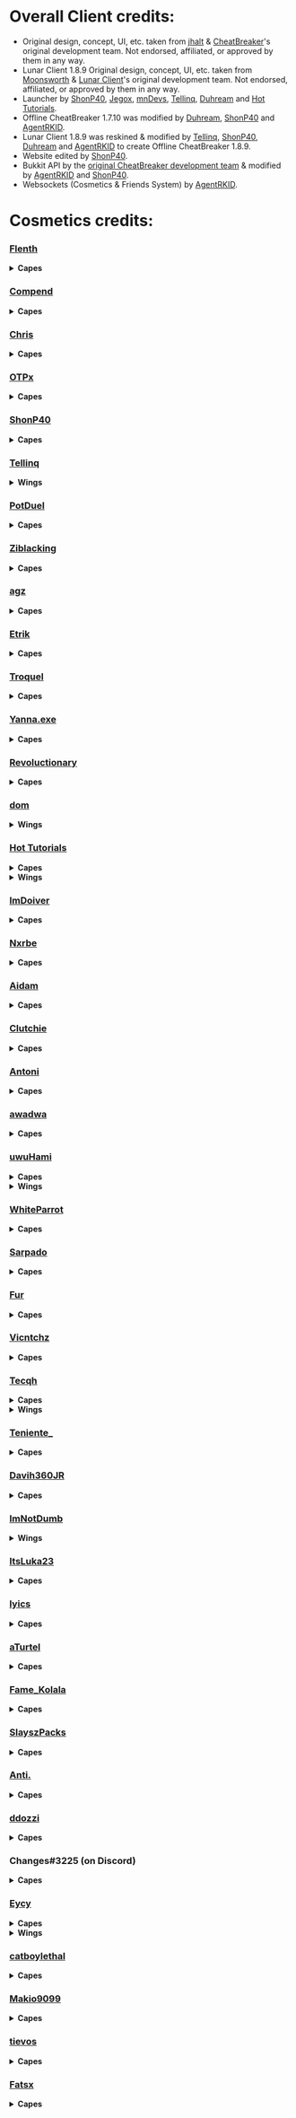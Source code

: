 # Overall Client credits:

- Original design, concept, UI, etc. taken from [jhalt](https://github.com/jhalt) & [CheatBreaker](https://github.com/CheatBreaker)'s original development team. Not endorsed, affiliated, or approved by them in any way.
- Lunar Client 1.8.9 Original design, concept, UI, etc. taken from [Moonsworth](https://github.com/Moonsworth) & [Lunar Client](https://github.com/LunarClient)'s original development team. Not endorsed, affiliated, or approved by them in any way.
- Launcher by [ShonP40](https://github.com/ShonP40), [Jegox](https://github.com/JegoxMC), [mnDevs](https://github.com/mn-Devs), [Tellinq](https://github.com/Tellinq), [Duhream](https://github.com/Duhream) and [Hot Tutorials](https://github.com/Hot-Tutorials).
- Offline CheatBreaker 1.7.10 was modified by [Duhream](https://github.com/Duhream), [ShonP40](https://github.com/ShonP40) and [AgentRKID](https://github.com/AgentRKID).
- Lunar Client 1.8.9 was reskined & modified by [Tellinq](https://github.com/Tellinq), [ShonP40](https://github.com/ShonP40), [Duhream](https://github.com/Duhream) and [AgentRKID](https://github.com/AgentRKID) to create Offline CheatBreaker 1.8.9.
- Website edited by [ShonP40](https://github.com/ShonP40).
- Bukkit API by the [original CheatBreaker development team](https://github.com/CheatBreaker/CheatBreakerAPI) & modified by [AgentRKID](https://github.com/AgentRKID) and [ShonP40](https://github.com/ShonP40).
- Websockets (Cosmetics & Friends System) by [AgentRKID](https://github.com/AgentRKID).


# Cosmetics credits:

### [Flenth](https://namemc.com/profile/453f636f-33f4-4f52-936f-ef9839ef255e)
<details>
  <summary><b>Capes</b></summary>

  - [CB Solid White](https://offlinecheatbreaker.com/Cosmetics/Normal/Capes/CB%20Solid%20White.png)
  - [CB Solid Red](https://offlinecheatbreaker.com/Cosmetics/Normal/Capes/CB%20Solid%20Red.png)
  - [CB Landscape](https://offlinecheatbreaker.com/Cosmetics/Normal/Capes/CB%20Landscape.png)
</details>

### [Compend](https://namemc.com/profile/f3bbb81f-7b3b-410b-aeee-62a957ce388c)
<details>
  <summary><b>Capes</b></summary>

  - [CB Winter](https://offlinecheatbreaker.com/Cosmetics/Normal/Capes/CB%20Winter.png)
  - [Candy Stick](https://offlinecheatbreaker.com/Cosmetics/Normal/Capes/Candy%20Stick.png)
</details>

### [Chris](https://namemc.com/profile/b2b646c6-fc3d-49c0-a5fb-2ebbe40d5632)
<details>
  <summary><b>Capes</b></summary>

  - [Starry Night](https://offlinecheatbreaker.com/Cosmetics/Normal/Capes/Starry%20Night.png)
</details>

### [OTPx](https://namemc.com/profile/1f25527a-7582-4a54-a195-53468c9272df)
<details>
  <summary><b>Capes</b></summary>
  
  - [CB Green](https://offlinecheatbreaker.com/Cosmetics/Normal/Capes/CB%20Green.png)
  - [CB Blue](https://offlinecheatbreaker.com/Cosmetics/Normal/Capes/CB%20Blue.png)
  - [CB Orange](https://offlinecheatbreaker.com/Cosmetics/Normal/Capes/CB%20Orange.png)
  - [CB Pink](https://offlinecheatbreaker.com/Cosmetics/Normal/Capes/CB%20Pink.png)
  - [CB Purple](https://offlinecheatbreaker.com/Cosmetics/Normal/Capes/CB%20Purple.png)
  - [CB Red](https://offlinecheatbreaker.com/Cosmetics/Normal/Capes/CB%20Red.png)
  - [CB Teal](https://offlinecheatbreaker.com/Cosmetics/Normal/Capes/CB%20Teal.png)
  - [CB Yellow](https://offlinecheatbreaker.com/Cosmetics/Normal/Capes/CB%20Yellow.png)
</details>

### [ShonP40](https://namemc.com/profile/fa1b7abc-c7b6-41df-b586-16f84257cfeb)
<details>
  <summary><b>Capes</b></summary>
  
  - [GoldenPvP Forest](https://offlinecheatbreaker.com/Cosmetics/Server/Capes/GoldenPvP%20Forest.png)
  - [GoldenPvP Sea](https://offlinecheatbreaker.com/Cosmetics/Server/Capes/GoldenPvP%20Sea.png)
  - [MineHQ White](https://offlinecheatbreaker.com/Cosmetics/Server/Capes/MineHQ%20White.png)
  - [MineHQ Black](https://offlinecheatbreaker.com/Cosmetics/Server/Capes/MineHQ%20Black.png)
</details>

### [Tellinq](https://namemc.com/profile/d8f72541-823d-4ded-9f7f-b67fdb34f43c)
<details>
  <summary><b>Wings</b></summary>
  
  - [Ice](https://offlinecheatbreaker.com/Cosmetics/Normal/Wings/Ice.png)
</details>

### [PotDuel](https://namemc.com/profile/48b4f4ef-63f5-4b4f-a640-4b43ef17fdbc)
<details>
  <summary><b>Capes</b></summary>
  
  - [YouTube Famous](https://offlinecheatbreaker.com/Cosmetics/Media/Capes/YouTube%20Famous.png)
</details>

### [Ziblacking](https://namemc.com/profile/c9261893-09c8-46d3-afe4-e3cdf49f0bfc)
<details>
  <summary><b>Capes</b></summary>
  
  - [Ziblacking](https://offlinecheatbreaker.com/Cosmetics/Media/Capes/Ziblacking.png)
</details>

### [agz](https://namemc.com/profile/162b680e-51e0-431c-b950-f13202d107ff)
<details>
  <summary><b>Capes</b></summary>
 
  - [Potion](https://offlinecheatbreaker.com/Cosmetics/Normal/Capes/Potion.png)
  - [Soup](https://offlinecheatbreaker.com/Cosmetics/Normal/Capes/Soup.png)
  - [Snowball](https://offlinecheatbreaker.com/Cosmetics/Normal/Capes/Snowball.png)
  - [Sword](https://offlinecheatbreaker.com/Cosmetics/Normal/Capes/Sword.png)
</details>

### [Etrik](https://namemc.com/profile/9c88855c-b6e8-48bb-a12a-9b1c15c38a69)
<details>
  <summary><b>Capes</b></summary>
 
  - [Rose](https://offlinecheatbreaker.com/Cosmetics/Normal/Capes/Rose.png)
  - [CB Pixels](https://offlinecheatbreaker.com/Cosmetics/Normal/Capes/CB%20Pixels.png)
  - [Crown](https://offlinecheatbreaker.com/Cosmetics/Normal/Capes/Crown.png)
  - [Sunset](https://offlinecheatbreaker.com/Cosmetics/Normal/Capes/Sunset.png)
  - [Lapis](https://offlinecheatbreaker.com/Cosmetics/Normal/Capes/Lapis.png)
  - [Redstone](https://offlinecheatbreaker.com/Cosmetics/Normal/Capes/Redstone.png)
  - [Totem](https://offlinecheatbreaker.com/Cosmetics/Normal/Capes/Totem.png)
  - [Wither](https://offlinecheatbreaker.com/Cosmetics/Normal/Capes/Wither.png)
</details>

### [Troquel](https://namemc.com/profile/e06d47ff-7df8-46ad-8e2e-bd53dd0b1f5d)
<details>
  <summary><b>Capes</b></summary>
 
  - [CB Lines](https://offlinecheatbreaker.com/Cosmetics/Normal/Capes/CB%20Lines.png)
</details>

### [Yanna.exe](https://namemc.com/profile/324d4628-c8c8-49ac-8c71-617f532f7111)
<details>
  <summary><b>Capes</b></summary>
 
  - [CB Waves](https://offlinecheatbreaker.com/Cosmetics/Normal/Capes/CB%20Waves.png)
  - [Magma Cream](https://offlinecheatbreaker.com/Cosmetics/Normal/Capes/Magma%20Cream.png)
  - [Diamond](https://offlinecheatbreaker.com/Cosmetics/Normal/Capes/Diamond.png)
  - [Emerald](https://offlinecheatbreaker.com/Cosmetics/Normal/Capes/Emerald.png)
  - [Gold Ingot](https://offlinecheatbreaker.com/Cosmetics/Normal/Capes/Gold%20Ingot.png)
  - [Iron Ingot](https://offlinecheatbreaker.com/Cosmetics/Normal/Capes/Iron%20Ingot.png)
</details>

### [Revoluctionary](https://namemc.com/profile/688b61e3-a059-4cc1-b045-d106d1236e3d)
<details>
  <summary><b>Capes</b></summary>
 
  - [Nitro Booster](https://offlinecheatbreaker.com/Cosmetics/Nitro/Capes/Nitro%20Booster.png)
</details>

### [dom](https://namemc.com/profile/aac324a7-6d87-4e3d-b3ea-e1076d63e1b8)
<details>
  <summary><b>Wings</b></summary>
 
  - [Galaxy](https://offlinecheatbreaker.com/Cosmetics/Normal/Wings/Galaxy.png)
  - [Ghost](https://offlinecheatbreaker.com/Cosmetics/Normal/Wings/Ghost.png)
</details>

### [Hot Tutorials](https://namemc.com/profile/f247be7c-5b82-41c6-9148-793ded77e71f)
<details>
  <summary><b>Capes</b></summary>
 
  - [Prismatic CB](https://offlinecheatbreaker.com/Cosmetics/Normal/Capes/Prismatic%20CB.png)
</details>
<details>
  <summary><b>Wings</b></summary>
 
  - [Prismatic](https://offlinecheatbreaker.com/Cosmetics/Normal/Wings/Prismatic.png)
</details>

### [ImDoiver](https://namemc.com/profile/ef042ecb-8c1a-4955-bbb4-69bb074963d6)
<details>
  <summary><b>Capes</b></summary>
 
  - [Offline CheatBreaker](https://offlinecheatbreaker.com/Cosmetics/Normal/Capes/Offline%20CheatBreaker.png)
  - [CB Nitro](https://offlinecheatbreaker.com/Cosmetics/Nitro/Capes/CB%20Nitro.png)
</details>

### [Nxrbe](https://namemc.com/profile/af18555d-4a84-444f-89f8-fbf8f1c19332)
<details>
  <summary><b>Capes</b></summary>
 
  - [Holidays Tree](https://offlinecheatbreaker.com/Cosmetics/Normal/Capes/Holidays%20Tree.png)
  - [CB Gold](https://offlinecheatbreaker.com/Cosmetics/Special/Capes/CB%20Gold.png)
  - [Ruby](https://offlinecheatbreaker.com/Cosmetics/Normal/Capes/Ruby.png)
  - [Golden Apple](https://offlinecheatbreaker.com/Cosmetics/Normal/Capes/Golden%20Apple.png)
  - [CB No Connection](https://offlinecheatbreaker.com/Cosmetics/Normal/Capes/CB%20No%20Connection.png)
</details>

### [Aidam](https://namemc.com/profile/11c950fd-2b6d-469e-9298-2494be1c18cc)
<details>
  <summary><b>Capes</b></summary>
 
  - [Half a Heart](https://offlinecheatbreaker.com/Cosmetics/Normal/Capes/Half%20a%20Heart.png)
</details>

### [Clutchie](https://namemc.com/profile/febcff13-ae81-4863-953e-0f67ff4b72c6)
<details>
  <summary><b>Capes</b></summary>
 
  - [Panda](https://offlinecheatbreaker.com/Cosmetics/Normal/Capes/Panda.png)
</details>

### [Antoni](https://namemc.com/profile/105aeb47-b1c9-4fec-989c-ad70726c8e52)
<details>
  <summary><b>Capes</b></summary>
  
  - [CheatBreaker](https://offlinecheatbreaker.com/Cosmetics/Normal/Capes/CheatBreaker.png)
</details>

### [awadwa](https://namemc.com/profile/21812c2d-810a-4f0d-a142-26bce2b43beb)
<details>
  <summary><b>Capes</b></summary>
  
  - [CB Chroma](https://offlinecheatbreaker.com/Cosmetics/Normal/Capes/CB%20Chroma.png)
  - [Mushroom](https://offlinecheatbreaker.com/Cosmetics/Normal/Capes/Mushroom.png)
</details>

### [uwuHami](https://namemc.com/profile/7a8d9b44-d16b-4778-8129-4f564145dc73)
<details>
  <summary><b>Capes</b></summary>
  
  - [OG CB Vampire](https://offlinecheatbreaker.com/Cosmetics/Normal/Capes/OG%20CB%20Vampire.png)
  - [OG CB Vampire Outline](https://offlinecheatbreaker.com/Cosmetics/Normal/Capes/OG%20CB%20Vampire%20Outline.png)
  - [OG CB Blue](https://offlinecheatbreaker.com/Cosmetics/Normal/Capes/OG%20CB%20Blue.png)
  - [OG CB Blue Outline](https://offlinecheatbreaker.com/Cosmetics/Normal/Capes/OG%20CB%20Blue%20Outline.png)
  - [OG CB Green](https://offlinecheatbreaker.com/Cosmetics/Normal/Capes/OG%20CB%20Green.png)
  - [OG CB Green Outline](https://offlinecheatbreaker.com/Cosmetics/Normal/Capes/OG%20CB%20Green%20Outline.png)
  - [OG CB Red](https://offlinecheatbreaker.com/Cosmetics/Normal/Capes/OG%20CB%20Red.png)
  - [OG CB Red Outline](https://offlinecheatbreaker.com/Cosmetics/Normal/Capes/OG%20CB%20Red%20Outline.png)
  - [CB Vampire](https://offlinecheatbreaker.com/Cosmetics/Normal/Capes/CB%20Vampire.png)
  - [Pitch Black CB](https://offlinecheatbreaker.com/Cosmetics/Normal/Capes/Pitch%20Black%20CB.png)
  - [Foggy Red CB](https://offlinecheatbreaker.com/Cosmetics/Normal/Capes/Foggy%20Red%20CB.png)
</details>
<details>
  <summary><b>Wings</b></summary>
  
  - [Dark Red](https://offlinecheatbreaker.com/Cosmetics/Normal/Wings/Dark%20Red.png)
  - [Buttefly Red](https://offlinecheatbreaker.com/Cosmetics/Normal/Wings/Butterfly%20Red.png)
  - [Glowing Red](https://offlinecheatbreaker.com/Cosmetics/Normal/Wings/Glowing%20Red.png)
  - [Red Outline](https://offlinecheatbreaker.com/Cosmetics/Normal/Wings/Red%20Outline.png)
  - [Red and White](https://offlinecheatbreaker.com/Cosmetics/Normal/Wings/Red%20and%20White.png)
  - [White Outline](https://offlinecheatbreaker.com/Cosmetics/Normal/Wings/White%20Outline.png)
  - [Black Outline](https://offlinecheatbreaker.com/Cosmetics/Normal/Wings/Black%20Outline.png)
  - [Rainbow Outline](https://offlinecheatbreaker.com/Cosmetics/Normal/Wings/Rainbow%20Outline.png)
  - [Vampire](https://offlinecheatbreaker.com/Cosmetics/Normal/Wings/Vampire.png)
  - [Blue and White](https://offlinecheatbreaker.com/Cosmetics/Normal/Wings/Blue%20and%20White.png)
  - [Blue Galaxy](https://offlinecheatbreaker.com/Cosmetics/Normal/Wings/Blue%20Galaxy.png)
  - [Blue Hearts](https://offlinecheatbreaker.com/Cosmetics/Normal/Wings/Blue%20Hearts.png)
  - [Bone Green](https://offlinecheatbreaker.com/Cosmetics/Normal/Wings/Bone%20Green.png)
  - [Bone Light Green](https://offlinecheatbreaker.com/Cosmetics/Normal/Wings/Bone%20Light%20Green.png)
  - [Bone Purple](https://offlinecheatbreaker.com/Cosmetics/Normal/Wings/Bone%20Purple.png)
  - [Bone Red](https://offlinecheatbreaker.com/Cosmetics/Normal/Wings/Bone%20Red.png)
  - [Butterfly Green](https://offlinecheatbreaker.com/Cosmetics/Normal/Wings/Butterfly%20Green.png)
  - [Butterfly Light Red](https://offlinecheatbreaker.com/Cosmetics/Normal/Wings/Butterfly%20Light%20Red.png)
  - [Butterfly Purple](https://offlinecheatbreaker.com/Cosmetics/Normal/Wings/Butterfly%20Purple.png)
  - [Camo Green](https://offlinecheatbreaker.com/Cosmetics/Normal/Wings/Camo%20Green.png)
  - [Cloudy Black](https://offlinecheatbreaker.com/Cosmetics/Normal/Wings/Cloudy%20Black.png)
  - [Cloudy Blue](https://offlinecheatbreaker.com/Cosmetics/Normal/Wings/Cloudy%20Blue.png)
  - [Cloudy Green](https://offlinecheatbreaker.com/Cosmetics/Normal/Wings/Cloudy%20Green.png)
  - [Cloudy Orange](https://offlinecheatbreaker.com/Cosmetics/Normal/Wings/Cloudy%20Orange.png)
  - [Cloudy Purple](https://offlinecheatbreaker.com/Cosmetics/Normal/Wings/Cloudy%20Purple.png)
  - [Cloudy Red](https://offlinecheatbreaker.com/Cosmetics/Normal/Wings/Cloudy%20Red.png)
  - [Cloudy White](https://offlinecheatbreaker.com/Cosmetics/Normal/Wings/Cloudy%20White.png)
  - [Cloudy Yellow](https://offlinecheatbreaker.com/Cosmetics/Normal/Wings/Cloudy%20Yellow.png)
  - [Dark Blue Outline](https://offlinecheatbreaker.com/Cosmetics/Normal/Wings/Dark%20Blue%20Outline.png)
  - [Dark Camo Green Outline](https://offlinecheatbreaker.com/Cosmetics/Normal/Wings/Dark%20Camo%20Green%20Outline.png)
  - [Dark Purple](https://offlinecheatbreaker.com/Cosmetics/Normal/Wings/Dark%20Purple.png)
  - [Dim Blue](https://offlinecheatbreaker.com/Cosmetics/Normal/Wings/Dim%20Blue.png)
  - [Fiery Green](https://offlinecheatbreaker.com/Cosmetics/Normal/Wings/Fiery%20Green.png)
  - [Fiery Red](https://offlinecheatbreaker.com/Cosmetics/Normal/Wings/Fiery%20Red.png)
  - [Glowing Blue](https://offlinecheatbreaker.com/Cosmetics/Normal/Wings/Glowing%20Blue.png)
  - [Glowing Green Outline](https://offlinecheatbreaker.com/Cosmetics/Normal/Wings/Glowing%20Green%20Outline.png)
  - [Glowing Green](https://offlinecheatbreaker.com/Cosmetics/Normal/Wings/Glowing%20Green.png)
  - [Glowing Red Outline](https://offlinecheatbreaker.com/Cosmetics/Normal/Wings/Glowing%20Red%20Outline.png)
  - [Green and White](https://offlinecheatbreaker.com/Cosmetics/Normal/Wings/Green%20and%20White.png)
  - [Green Galaxy](https://offlinecheatbreaker.com/Cosmetics/Normal/Wings/Green%20Galaxy.png)
  - [Green Hearts](https://offlinecheatbreaker.com/Cosmetics/Normal/Wings/Green%20Hearts.png)
  - [Ice Spikes](https://offlinecheatbreaker.com/Cosmetics/Normal/Wings/Ice%20Spikes.png)
  - [Large Pixelated Blue Hearts](https://offlinecheatbreaker.com/Cosmetics/Normal/Wings/Large%20Pixelated%20Blue%20Hearts.png)
  - [Large Pixelated Pink Hearts](https://offlinecheatbreaker.com/Cosmetics/Normal/Wings/Large%20Pixelated%20Pink%20Hearts.png)
  - [Light Blue Outline](https://offlinecheatbreaker.com/Cosmetics/Normal/Wings/Light%20Blue%20Outline.png)
  - [Light Green Outline](https://offlinecheatbreaker.com/Cosmetics/Normal/Wings/Light%20Green%20Outline.png)
  - [Light Red Outline](https://offlinecheatbreaker.com/Cosmetics/Normal/Wings/Light%20Red%20Outline.png)
  - [Pink Hearts](https://offlinecheatbreaker.com/Cosmetics/Normal/Wings/Pink%20Hearts.png)
  - [Pixelated Blue Hearts](https://offlinecheatbreaker.com/Cosmetics/Normal/Wings/Pixelated%20Blue%20Hearts.png)
  - [Pixelated Green Hearts](https://offlinecheatbreaker.com/Cosmetics/Normal/Wings/Pixelated%20Green%20Hearts.png)
  - [Pixelated Red Hearts](https://offlinecheatbreaker.com/Cosmetics/Normal/Wings/Pixelated%20Red%20Hearts.png)
  - [Red Galaxy](https://offlinecheatbreaker.com/Cosmetics/Normal/Wings/Red%20Galaxy.png)
  - [Snowflake Ice](https://offlinecheatbreaker.com/Cosmetics/Normal/Wings/SnowFlake%20Ice.png)
  - [Cloudy Grey](https://offlinecheatbreaker.com/Cosmetics/Normal/Wings/Cloudy%20Grey.png)
  - [Cloudy Dim Red](https://offlinecheatbreaker.com/Cosmetics/Normal/Wings/Cloudy%20Dim%20Red.png)
  - [Bone Grey](https://offlinecheatbreaker.com/Cosmetics/Normal/Wings/Bone%20Grey.png)
  - [Bone Blue](https://offlinecheatbreaker.com/Cosmetics/Normal/Wings/Bone%20Blue.png)
  - [Red Hearts](https://offlinecheatbreaker.com/Cosmetics/Normal/Wings/Red%20Hearts.png)
  - [Dark Blue Galaxy](https://offlinecheatbreaker.com/Cosmetics/Normal/Wings/Dark%20Blue%20Galaxy.png)
  - [Light Green Galaxy](https://offlinecheatbreaker.com/Cosmetics/Normal/Wings/Light%20Green%20Galaxy.png)
  - [Orange Galaxy](https://offlinecheatbreaker.com/Cosmetics/Normal/Wings/Orange%20Galaxy.png)
  - [Pink Galaxy](https://offlinecheatbreaker.com/Cosmetics/Normal/Wings/Pink%20Galaxy.png)
  - [Purple Galaxy](https://offlinecheatbreaker.com/Cosmetics/Normal/Wings/Purple%20Galaxy.png)
  - [Dark Red Galaxy](https://offlinecheatbreaker.com/Cosmetics/Normal/Wings/Dark%20Red%20Galaxy.png)
  - [Yellow Galaxy](https://offlinecheatbreaker.com/Cosmetics/Normal/Wings/Yellow%20Galaxy.png)
  - [Blood](https://offlinecheatbreaker.com/Cosmetics/Normal/Wings/Blood.png)
  - [Blue Stripes](https://offlinecheatbreaker.com/Cosmetics/Normal/Wings/Blue%20Stripes.png)
  - [Cyan Stripes](https://offlinecheatbreaker.com/Cosmetics/Normal/Wings/Cyan%20Stripes.png)
  - [Dim Blue Stripes](https://offlinecheatbreaker.com/Cosmetics/Normal/Wings/Dim%20Blue%20Stripes.png)
  - [Dim Cyan Stripes](https://offlinecheatbreaker.com/Cosmetics/Normal/Wings/Dim%20Cyan%20Stripes.png)
  - [Dim Green Stripes](https://offlinecheatbreaker.com/Cosmetics/Normal/Wings/Dim%20Green%20Stripes.png)
  - [Dim Red Stripes](https://offlinecheatbreaker.com/Cosmetics/Normal/Wings/Dim%20Red%20Stripes.png)
  - [Glowing Red Stripes](https://offlinecheatbreaker.com/Cosmetics/Normal/Wings/Glowing%20Red%20Stripes.png)
  - [Green Stripes](https://offlinecheatbreaker.com/Cosmetics/Normal/Wings/Green%20Stripes.png)
  - [Light Magenta Stripes](https://offlinecheatbreaker.com/Cosmetics/Normal/Wings/Light%20Magenta%20Stripes.png)
  - [Lime Stripes](https://offlinecheatbreaker.com/Cosmetics/Normal/Wings/Lime%20Stripes.png)
  - [Magenta Stripes](https://offlinecheatbreaker.com/Cosmetics/Normal/Wings/Magenta%20Stripes.png)
  - [Orange Stripes](https://offlinecheatbreaker.com/Cosmetics/Normal/Wings/Orange%20Stripes.png)
  - [Purple Stripes](https://offlinecheatbreaker.com/Cosmetics/Normal/Wings/Purple%20Stripes.png)
  - [Red Stripes](https://offlinecheatbreaker.com/Cosmetics/Normal/Wings/Red%20Stripes.png)
  - [Yellow Stripes](https://offlinecheatbreaker.com/Cosmetics/Normal/Wings/Yellow%20Stripes.png)
  - [Nitro Booster](https://offlinecheatbreaker.com/Cosmetics/Nitro/Wings/Nitro%20Booster.png)
  - [Dark Nitro Booster](https://offlinecheatbreaker.com/Cosmetics/Nitro/Wings/Dark%20Nitro%20Booster.png)
  - [Bone Dark Red](https://offlinecheatbreaker.com/Cosmetics/Normal/Wings/Bone%20Dark%20Red.png)
  - [Dark Blood](https://offlinecheatbreaker.com/Cosmetics/Normal/Wings/Dark%20Blood.png)
  - [Void](https://offlinecheatbreaker.com/Cosmetics/Normal/Wings/Void.png)
  - [Butterfly Pink Gradient](https://offlinecheatbreaker.com/Cosmetics/Normal/Wings/Butterfly%20Pink%20Gradient.png)
  - [Butterfly Purple Gradient](https://offlinecheatbreaker.com/Cosmetics/Normal/Wings/Butterfly%20Purple%20Gradient.png)
  - [Ziblacking](https://offlinecheatbreaker.com/Cosmetics/Media/Wings/Ziblacking.png)
</details>

### [WhiteParrot](https://namemc.com/profile/83c98721-6c66-438e-bf3c-2e1d0dd6d469)
<details>
  <summary><b>Capes</b></summary>
  
  - [CB Chroma Outline](https://offlinecheatbreaker.com/Cosmetics/Normal/Capes/CB%20Chroma%20Outline.png)
</details>

### [Sarpado](https://namemc.com/profile/8c908393-8df5-4501-9a85-c77a8f4ba17c)
<details>
  <summary><b>Capes</b></summary>
  
  - [CB Droplets](https://offlinecheatbreaker.com/Cosmetics/Normal/Capes/CB%20Droplets.png)
  - [CB Supernova](https://offlinecheatbreaker.com/Cosmetics/Normal/Capes/CB%20Supernova.png)
  - [CB Tokyo](https://offlinecheatbreaker.com/Cosmetics/Normal/Capes/CB%20Tokyo.png)
</details>

### [Fur](https://namemc.com/profile/0de5085e-b3e8-4a04-a3cb-5f2268b20529)
<details>
  <summary><b>Capes</b></summary>
  
  - [Polar Bear](https://offlinecheatbreaker.com/Cosmetics/Normal/Capes/Polar%20Bear.png)
</details>

### [Vicntchz](https://namemc.com/profile/65bc1d89-09f1-4a93-8cd2-8b3b2dcf3f8a)
<details>
  <summary><b>Capes</b></summary>
  
  - [CB Sea](https://offlinecheatbreaker.com/Cosmetics/Normal/Capes/CB%20Sea.png)
  - [CB Rainbow](https://offlinecheatbreaker.com/Cosmetics/Normal/Capes/CB%20Rainbow.png)
</details>

### [Tecqh](https://namemc.com/profile/ad24301d-6916-4404-99d4-ac7c99692d86)
<details>
  <summary><b>Capes</b></summary>
  
  - [CB White Purple City](https://offlinecheatbreaker.com/Cosmetics/Normal/Capes/CB%20White%20Purple%20City.png)
  - [CB Black Purple City](https://offlinecheatbreaker.com/Cosmetics/Normal/Capes/CB%20Black%20Purple%20City.png)
  - [CB Red Purple City](https://offlinecheatbreaker.com/Cosmetics/Normal/Capes/CB%20Red%20Purple%20City.png)
  - [CB Orange Purple City](https://offlinecheatbreaker.com/Cosmetics/Normal/Capes/CB%20Orange%20Purple%20City.png)
</details>
<details>
  <summary><b>Wings</b></summary>
  
  - [Cyan Galaxy](https://offlinecheatbreaker.com/Cosmetics/Normal/Wings/Cyan%20Galaxy.png)
  - [Grey Stripes](https://offlinecheatbreaker.com/Cosmetics/Normal/Wings/Grey%20Stripes.png)
  - [Light Blue Stripes](https://offlinecheatbreaker.com/Cosmetics/Normal/Wings/Light%20Blue%20Stripes.png)
  - [Light Cyan Stripes](https://offlinecheatbreaker.com/Cosmetics/Normal/Wings/Light%20Cyan%20Stripes.png)
  - [Light Green Stripes](https://offlinecheatbreaker.com/Cosmetics/Normal/Wings/Light%20Green%20Stripes.png)
  - [Light Purple Stripes](https://offlinecheatbreaker.com/Cosmetics/Normal/Wings/Light%20Purple%20Stripes.png)
  - [Light Red Stripes](https://offlinecheatbreaker.com/Cosmetics/Normal/Wings/Light%20Red%20Stripes.png)
  - [Light Yellow Stripes](https://offlinecheatbreaker.com/Cosmetics/Normal/Wings/Light%20Yellow%20Stripes.png)
  - [Pink Stripes](https://offlinecheatbreaker.com/Cosmetics/Normal/Wings/Pink%20Stripes.png)
</details>

### [Teniente_](https://namemc.com/profile/de4d63fc-11e4-468a-91ed-c2b099a42b05)
<details>
  <summary><b>Capes</b></summary>
  
  - [CB Blue Galaxy](https://offlinecheatbreaker.com/Cosmetics/Normal/Capes/CB%20Blue%20Galaxy.png)
  - [CB Grey Galaxy](https://offlinecheatbreaker.com/Cosmetics/Normal/Capes/CB%20Grey%20Galaxy.png)
  - [CB Yellow Galaxy](https://offlinecheatbreaker.com/Cosmetics/Normal/Capes/CB%20Yellow%20Galaxy.png)
  - [CB Cyan Galaxy](https://offlinecheatbreaker.com/Cosmetics/Normal/Capes/CB%20Cyan%20Galaxy.png)
  - [CB Purple Galaxy](https://offlinecheatbreaker.com/Cosmetics/Normal/Capes/CB%20Purple%20Galaxy.png)
  - [CB Night](https://offlinecheatbreaker.com/Cosmetics/Normal/Capes/CB%20Night.png)
</details>

### [Davih360JR](https://namemc.com/profile/71cf844d-530d-475a-ae8a-923d4b930fce)
<details>
  <summary><b>Capes</b></summary>
  
  - [CB Solid Black](https://offlinecheatbreaker.com/Cosmetics/Normal/Capes/CB%20Solid%20Black.png)
</details>

### [ImNotDumb](https://namemc.com/profile/8cb7dccf-bf29-41a4-806a-4ae512827cb1)
<details>
  <summary><b>Wings</b></summary>
  
  - [Cheese](https://offlinecheatbreaker.com/Cosmetics/Normal/Wings/Cheese.png)
</details>

### [ItsLuka23](https://namemc.com/profile/0e6a35af-b875-47f9-a9dd-dbd7f6571854)
<details>
  <summary><b>Capes</b></summary>
  
  - [Foggy Blue CB](https://offlinecheatbreaker.com/Cosmetics/Normal/Capes/Foggy%20Blue%20CB.png)
</details>

### [lyics](https://namemc.com/profile/b8ec159a-fa40-471e-bf22-4474cbca05a4)
<details>
  <summary><b>Capes</b></summary>
  
  - [CB Sky](https://offlinecheatbreaker.com/Cosmetics/Normal/Capes/CB%20Sky.png)
  - [CB Cherry Tree](https://offlinecheatbreaker.com/Cosmetics/Normal/Capes/CB%20Cherry%20Tree.png)
  - [CB Lights](https://offlinecheatbreaker.com/Cosmetics/Normal/Capes/CB%20Lights.png)
</details>

### [aTurtel](https://namemc.com/profile/a1f8b1ce-bb29-4e61-a77f-0e2c64188468)
<details>
  <summary><b>Capes</b></summary>
  
  - [Turtle](https://offlinecheatbreaker.com/Cosmetics/Normal/Capes/Turtle.png)
  - [Shield](https://offlinecheatbreaker.com/Cosmetics/Normal/Capes/Shield.png)
</details>

### [Fame_Kolala](https://namemc.com/profile/99a11fae-2d7e-42ed-b646-85cbfd3b1696)
<details>
  <summary><b>Capes</b></summary>
  
  - [Netherite](https://offlinecheatbreaker.com/Cosmetics/Normal/Capes/Netherite.png)
</details>

### [SlayszPacks](https://namemc.com/profile/21a28ad4-a13e-4c23-be22-08a6ecd3ca55)
<details>
  <summary><b>Capes</b></summary>
  
  - [Blue Turtle](https://offlinecheatbreaker.com/Cosmetics/Normal/Capes/Blue%20Turtle.png)
</details>

### [Anti.](https://namemc.com/profile/77e00f19-fc65-4581-be7e-7c8d8dd98731)
<details>
  <summary><b>Capes</b></summary>
  
  - [CB Enderman](https://offlinecheatbreaker.com/Cosmetics/Normal/Capes/CB%20Enderman.png)
</details>

### [ddozzi](https://namemc.com/profile/dc4383ed-3258-4de6-ad9c-fabc7d1086c3)
<details>
  <summary><b>Capes</b></summary>
  
  - [CB 8Bit City](https://offlinecheatbreaker.com/Cosmetics/Normal/Capes/CB%208Bit%20City.png)
  - [CB 8Bit Mountains](https://offlinecheatbreaker.com/Cosmetics/Normal/Capes/CB%208Bit%20Mountains.png)
  - [Futuristic CB](https://offlinecheatbreaker.com/Cosmetics/Normal/Capes/Futuristic%20CB.png)
</details>

### Changes#3225 (on Discord)
<details>
  <summary><b>Capes</b></summary>
  
  - [CB Red Sky](https://offlinecheatbreaker.com/Cosmetics/Normal/Capes/CB%20Red%20Sky.png)
  - [Wild CB](https://offlinecheatbreaker.com/Cosmetics/Normal/Capes/Wild%20CB.png)
  - [CB Spruce](https://offlinecheatbreaker.com/Cosmetics/Normal/Capes/CB%20Spruce.png)
</details>

### [Eycy](https://namemc.com/profile/52c1d41b-63b5-4777-b0a8-c14a7f360431)
<details>
  <summary><b>Capes</b></summary>
  
  - [Bee](https://offlinecheatbreaker.com/Cosmetics/Normal/Capes/Bee.png)
  - [Flower Golem](https://offlinecheatbreaker.com/Cosmetics/Normal/Capes/Flower%20Golem.png)
  - [Grave Bane](https://offlinecheatbreaker.com/Cosmetics/Normal/Capes/CB%20Spruce.png)
  - [Lightning Rod](https://offlinecheatbreaker.com/Cosmetics/Normal/Capes/Lightning%20Rod.png)
  - [Lucky Block](https://offlinecheatbreaker.com/Cosmetics/Normal/Capes/Lucky%20Block.png)
  - [Phantom](https://offlinecheatbreaker.com/Cosmetics/Normal/Capes/Phantom.png)
  - [Lightning Rod Artifact](https://offlinecheatbreaker.com/Cosmetics/Normal/Capes/Lightning%20Rod%20Artifact.png)
  - [CB Abstract](https://offlinecheatbreaker.com/Cosmetics/Normal/Capes/CB%20Abstract.png)
</details>
<details>
  <summary><b>Wings</b></summary>
  
  - [Smoky Blue](https://offlinecheatbreaker.com/Cosmetics/Normal/Wings/Smoky%20Blue.png)
  - [The End](https://offlinecheatbreaker.com/Cosmetics/Normal/Wings/The%20End.png)
</details>

### [catboylethal](https://namemc.com/profile/9c81f879-65c0-44e3-9572-10d208ea3780)
<details>
  <summary><b>Capes</b></summary>
  
  - [8Bit Ice Mountains](https://offlinecheatbreaker.com/Cosmetics/Normal/Capes/8Bit%20Ice%20Mountains.png)
  - [8Bit Night City](https://offlinecheatbreaker.com/Cosmetics/Normal/Capes/8Bit%20Night%20City.png)
</details>

### [Makio9099](https://namemc.com/profile/292f52a5-8ad1-47c7-86e8-fa050b510d5d)
<details>
  <summary><b>Capes</b></summary>
  
  - [Moon](https://offlinecheatbreaker.com/Cosmetics/Normal/Capes/Moon.png)
</details>

### [tievos](https://namemc.com/profile/dd6fdc1d-95d3-4a47-817c-2ce632af48e3)
<details>
  <summary><b>Capes</b></summary>
  
  - [Enderman](https://offlinecheatbreaker.com/Cosmetics/Normal/Capes/Enderman.png)
</details>

### [Fatsx](https://namemc.com/profile/61fc8ba0-36ad-468a-bfae-377e65707710)
<details>
  <summary><b>Capes</b></summary>
  
  - [Cherry Tree](https://offlinecheatbreaker.com/Cosmetics/Normal/Capes/Cherry%20Tree.png)
  - [Dealer](https://offlinecheatbreaker.com/Cosmetics/Normal/Capes/Dealer.png)
  - [Snowy Mountains](https://offlinecheatbreaker.com/Cosmetics/Normal/Capes/Snowy%20Mountains.png)
  - [Sea Sunset](https://offlinecheatbreaker.com/Cosmetics/Normal/Capes/Sea%20Sunset.png)
  - [Volcano](https://offlinecheatbreaker.com/Cosmetics/Normal/Capes/Volcano.png)
</details>